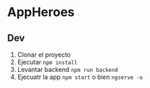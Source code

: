 # AppHeroes

## Dev

1. Clonar el proyecto
2. Ejecutar ```npm install```
3. Levantar backend ```npm run backend```
4. Ejecuatr la app ```npm start``` o bien ```ngserve -o```
